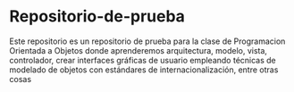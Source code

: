 # Repositorio-de-prueba
Este repositorio es un repositorio de prueba para la clase de Programacion Orientada a Objetos donde aprenderemos arquitectura, modelo, vista, controlador, crear interfaces gráficas de usuario empleando técnicas de modelado de objetos con estándares de internacionalización, entre otras cosas
